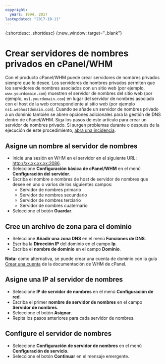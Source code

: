 ```yaml
---
copyright:
  years: 1994, 2017
lastupdated: "2017-10-11"
---
```


{:shortdesc: .shortdesc}
{:new_window: target="_blank"}

# Crear servidores de nombres privados en cPanel/WHM

Con el producto cPanel/WHM puede crear servidores de nombres privados siempre que lo desee. Los servidores de nombres privados permiten que los servidores de nombres asociados con un sitio web (por ejemplo, `www.yourdomain.com`) muestren el servidor de nombres del sitio web (por ejemplo, `ns1.yourdomain.com`) en lugar del servidor de nombres asociado con el host de la web correspondiente al sitio web (por ejemplo `ns1.webhostdomain.com`). Cuando se añade un servidor de nombres privado a un dominio también se abren opciones adicionales para la gestión de DNS dentro de cPanel/WHM. Siga los pasos de este artículo para crear un servidor de nombres privado. Si surgen problemas durante o después de la ejecución de este procedimiento, [abra una incidencia](/general/create-ticket.html).

## Asigne un nombre al servidor de nombres

* Inicie una sesión en WHM en el servidor en el siguiente URL: http://xx.xx.xx.xx:2086.
* Seleccione **Configuración básica de cPanel/WHM** en el menú **Configuración del servidor**.
* Escriba el nombre o nombres de host de servidor de nombres que desee en uno o varios de los siguientes campos:
  * Servidor de nombres primario
  * Servidor de nombres secundario
  * Servidor de nombres terciario
  * Servidor de nombres cuaternario
* Seleccione el botón **Guardar**.

## Cree un archivo de zona para el dominio

* Seleccione **Añadir una zona DNS** en el menú **Funciones de DNS**.
* Escriba la **Dirección IP** del dominio en el campo **Ip**.
* Escriba el **nombre de dominio** en el campo **Dominio**.

**Nota:** como alternativa, se puede crear una cuenta de dominio con la guía [Crear una cuenta](http://docs.cpanel.net/twiki/bin/view/AllDocumentation/WHMDocs/CreateAccount) de la documentación de WHM de cPanel.

## Asigne una IP al servidor de nombres

* Seleccione **IP de servidor de nombres** en el menú **Configuración de red**.
* Escriba el primer **nombre de servidor de nombres** en el campo **Servidor de nombres**.
* Seleccione el botón **Asignar**.
* Repita los pasos anteriores para cada servidor de nombres.

## Configure el servidor de nombres

* Seleccione **Configuración de servidor de nombres** en el menú **Configuración de servicio**.
* Seleccione el botón **Continuar** en el mensaje emergente.
